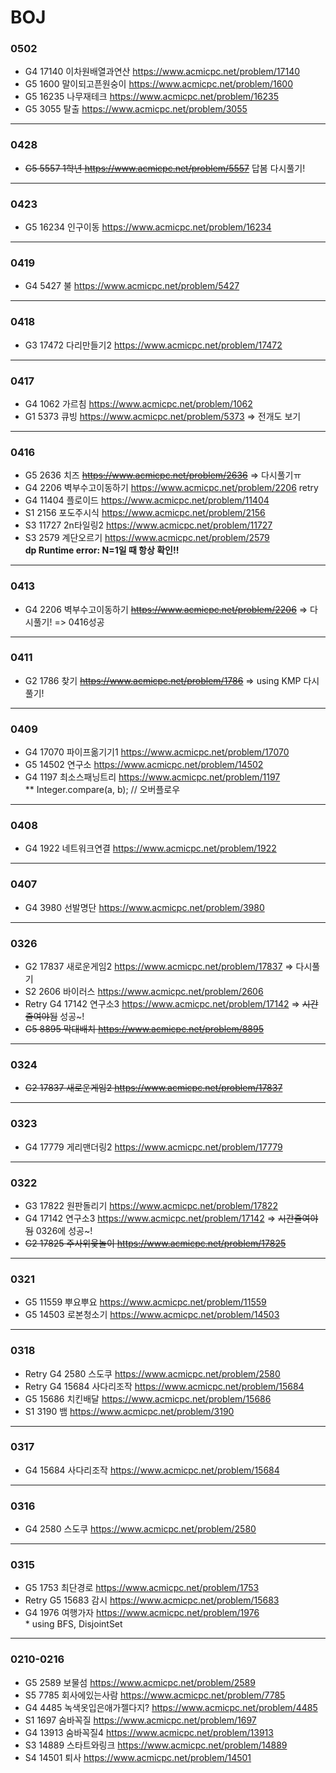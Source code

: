 # BOJ

### 0502
* G4 17140 이차원배열과연산 https://www.acmicpc.net/problem/17140  
* G5 1600 말이되고픈원숭이 https://www.acmicpc.net/problem/1600  
* G5 16235 나무재테크 https://www.acmicpc.net/problem/16235  
* G5 3055 탈출 https://www.acmicpc.net/problem/3055  
---
### 0428
* ~~G5 5557 1학년 https://www.acmicpc.net/problem/5557~~ 답봄 다시풀기!  
---
### 0423
* G5 16234 인구이동 https://www.acmicpc.net/problem/16234  
---
### 0419
* G4 5427 불 https://www.acmicpc.net/problem/5427 
---
### 0418
* G3 17472 다리만들기2 https://www.acmicpc.net/problem/17472  
---
### 0417
* G4 1062 가르침 https://www.acmicpc.net/problem/1062  
* G1 5373 큐빙 https://www.acmicpc.net/problem/5373 => 전개도 보기  
---
### 0416
* G5 2636 치즈 ~~https://www.acmicpc.net/problem/2636~~ => 다시풀기ㅠ  
* G4 2206 벽부수고이동하기 https://www.acmicpc.net/problem/2206 retry  
* G4 11404 플로이드 https://www.acmicpc.net/problem/11404  
* S1 2156 포도주시식 https://www.acmicpc.net/problem/2156  
* S3 11727 2n타일링2 https://www.acmicpc.net/problem/11727  
* S3 2579 계단오르기 https://www.acmicpc.net/problem/2579  
**dp Runtime error: N=1일 때 항상 확인!!**
---
### 0413
* G4 2206 벽부수고이동하기 ~~https://www.acmicpc.net/problem/2206~~ => 다시풀기! => 0416성공  
---
### 0411
* G2 1786 찾기 ~~https://www.acmicpc.net/problem/1786~~ => using KMP 다시풀기!  
---
### 0409
* G4 17070 파이프옮기기1 https://www.acmicpc.net/problem/17070  
* G5 14502 연구소 https://www.acmicpc.net/problem/14502  
* G4 1197 최소스패닝트리 https://www.acmicpc.net/problem/1197  
** Integer.compare(a, b); // 오버플로우 
---
### 0408
* G4 1922 네트워크연결 https://www.acmicpc.net/problem/1922  
---
### 0407
* G4 3980 선발명단 https://www.acmicpc.net/problem/3980  
---
### 0326  
* G2 17837 새로운게임2 https://www.acmicpc.net/problem/17837 => 다시풀기  
* S2 2606 바이러스 https://www.acmicpc.net/problem/2606 
* Retry G4 17142 연구소3 https://www.acmicpc.net/problem/17142 => ~~시간줄여야됨~~ 성공~!  
* ~~G5 8895 막대배치 https://www.acmicpc.net/problem/8895~~  
---
### 0324  
* ~~G2 17837 새로운게임2 https://www.acmicpc.net/problem/17837~~  
---
### 0323  
* G4 17779 게리맨더링2 https://www.acmicpc.net/problem/17779  
---
### 0322  
* G3 17822 원판돌리기 https://www.acmicpc.net/problem/17822  
* G4 17142 연구소3 https://www.acmicpc.net/problem/17142 => ~~시간줄여야됨~~ 0326에 성공~!  
* ~~G2 17825 주사위윷놀이 https://www.acmicpc.net/problem/17825~~  
---
### 0321  
* G5 11559 뿌요뿌요 https://www.acmicpc.net/problem/11559  
* G5 14503 로본청소기 https://www.acmicpc.net/problem/14503  
---
### 0318  
* Retry G4 2580 스도쿠 https://www.acmicpc.net/problem/2580  
* Retry G4 15684 사다리조작 https://www.acmicpc.net/problem/15684  
* G5 15686 치킨배달 https://www.acmicpc.net/problem/15686  
* S1 3190 뱀 https://www.acmicpc.net/problem/3190  
---
### 0317  
* G4 15684 사다리조작 https://www.acmicpc.net/problem/15684  
---
### 0316  
* G4 2580 스도쿠 https://www.acmicpc.net/problem/2580  
---
### 0315  
* G5 1753 최단경로 https://www.acmicpc.net/problem/1753  
* Retry G5 15683 감시 https://www.acmicpc.net/problem/15683  
* G4 1976 여행가자 https://www.acmicpc.net/problem/1976<br>* using BFS, DisjointSet  
---
### 0210-0216  
* G5 2589 보물섬 https://www.acmicpc.net/problem/2589  
* S5 7785 회사에있는사람 https://www.acmicpc.net/problem/7785  
* G4 4485 녹색옷입은애가젤다지? https://www.acmicpc.net/problem/4485  
* S1 1697 숨바꼭질 https://www.acmicpc.net/problem/1697  
* G4 13913 숨바꼭질4 https://www.acmicpc.net/problem/13913  
* S3 14889 스타트와링크 https://www.acmicpc.net/problem/14889  
* S4 14501 퇴사 https://www.acmicpc.net/problem/14501  
